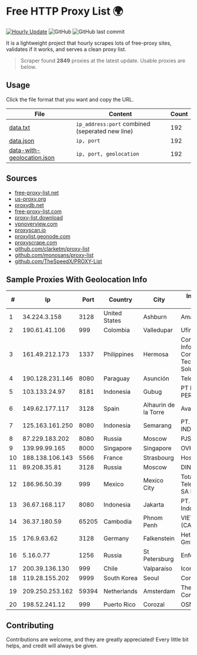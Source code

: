 
# Free HTTP Proxy List 🌍

[![Hourly Update](https://github.com/mertguvencli/http-proxy-list/actions/workflows/main.yml/badge.svg?branch=main)](https://github.com/mertguvencli/http-proxy-list/actions/workflows/main.yml)
![GitHub](https://img.shields.io/github/license/mertguvencli/http-proxy-list)
![GitHub last commit](https://img.shields.io/github/last-commit/mertguvencli/http-proxy-list)

It is a lightweight project that hourly scrapes lots of free-proxy sites, validates if it works, and serves a clean proxy list.


> Scraper found **2849** proxies at the latest update. Usable proxies are below.

## Usage

Click the file format that you want and copy the URL.


|File|Content|Count|
|----|-------|-----|
|[data.txt](https://raw.githubusercontent.com/mertguvencli/http-proxy-list/main/proxy-list/data.txt)|`ip_address:port` combined (seperated new line)|192|
|[data.json](https://raw.githubusercontent.com/mertguvencli/http-proxy-list/main/proxy-list/data.json)|`ip, port`|192|
|[data-with-geolocation.json](https://raw.githubusercontent.com/mertguvencli/http-proxy-list/main/proxy-list/data-with-geolocation.json)|`ip, port, geolocation`|192|

## Sources

* [free-proxy-list.net](https://free-proxy-list.net)
* [us-proxy.org](https://www.us-proxy.org)
* [proxydb.net](http://proxydb.net)
* [free-proxy-list.com](https://free-proxy-list.com/?page=&port=&type%5B%5D=http&type%5B%5D=https&up_time=0&search=Search)
* [proxy-list.download](https://www.proxy-list.download/HTTP)
* [vpnoverview.com](https://vpnoverview.com/privacy/anonymous-browsing/free-proxy-servers)
* [proxyscan.io](https://www.proxyscan.io)
* [proxylist.geonode.com](https://proxylist.geonode.com/api/proxy-list?limit=300&page=1&sort_by=lastChecked&sort_type=desc&protocols=http,https)
* [proxyscrape.com](https://api.proxyscrape.com/v2/?request=displayproxies&protocol=http&timeout=10000&country=all&ssl=all&anonymity=all)
* [github.com/clarketm/proxy-list](https://raw.githubusercontent.com/clarketm/proxy-list/master/proxy-list-raw.txt)
* [github.com/monosans/proxy-list](https://raw.githubusercontent.com/monosans/proxy-list/main/proxies/http.txt)
* [github.com/TheSpeedX/PROXY-List](https://raw.githubusercontent.com/TheSpeedX/PROXY-List/master/http.txt)


## Sample Proxies With Geolocation Info

|#|Ip|Port|Country|City|Internet Service Provider|
|-|--|----|-------|----|-------------------------|
|1|34.224.3.158|3128|United States|Ashburn|Amazon.com, Inc.|
|2|190.61.41.106|999|Colombia|Valledupar|Ufinet Panama S.A.|
|3|161.49.212.173|1337|Philippines|Hermosa|Converge Information and Communications Technology Solutions|
|4|190.128.231.146|8080|Paraguay|Asunción|Telecel S.A.|
|5|103.133.24.97|8181|Indonesia|Gubug|PT PHATRIA INTI PERSADA|
|6|149.62.177.117|3128|Spain|Alhaurin de la Torre|Avatel Telecom|
|7|125.163.161.250|8080|Indonesia|Semarang|PT. TELKOM INDONESIA|
|8|87.229.183.202|8080|Russia|Moscow|PJSC "Vimpelcom"|
|9|139.99.99.165|8000|Singapore|Singapore|OVH SAS|
|10|188.138.106.143|5566|France|Strasbourg|Host Europe GmbH|
|11|89.208.35.81|3128|Russia|Moscow|DINET-HOSTING|
|12|186.96.50.39|999|Mexico|Mexico City|Total Play Telecomunicaciones SA De CV|
|13|36.67.168.117|8080|Indonesia|Jakarta|PT. Telekomunikasi Indonesia|
|14|36.37.180.59|65205|Cambodia|Phnom Penh|VIETTEL (CAMBODIA) PTE|
|15|176.9.63.62|3128|Germany|Falkenstein|Hetzner Online GmbH|
|16|5.16.0.77|1256|Russia|St Petersburg|Enforta-MSK|
|17|200.39.136.130|999|Chile|Valparaíso|Iconex SPA|
|18|119.28.155.202|9999|South Korea|Seoul|ComsenzNet|
|19|209.250.253.162|59394|Netherlands|Amsterdam|The Constant Company|
|20|198.52.241.12|999|Puerto Rico|Corozal|OSNET Wireless|



## Contributing

Contributions are welcome, and they are greatly appreciated! Every
little bit helps, and credit will always be given.

